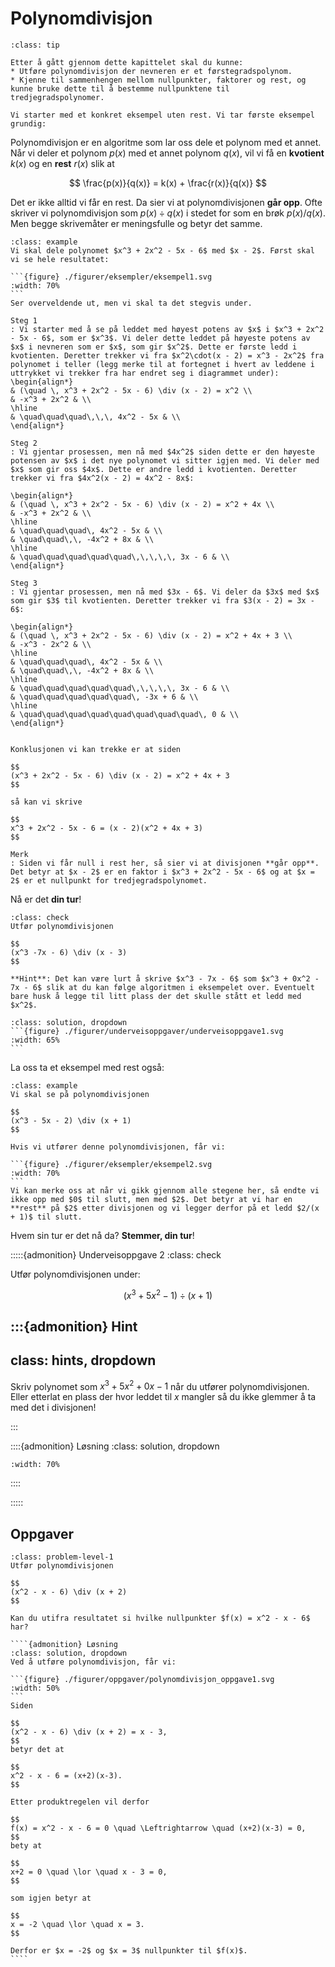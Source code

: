# Polynomdivisjon

```{admonition} Læringsmål: polynomdivisjon
:class: tip

Etter å gått gjennom dette kapittelet skal du kunne:
* Utføre polynomdivisjon der nevneren er et førstegradspolynom.
* Kjenne til sammenhengen mellom nullpunkter, faktorer og rest, og kunne bruke dette til å bestemme nullpunktene til tredjegradspolynomer.

Vi starter med et konkret eksempel uten rest. Vi tar første eksempel grundig:
```

Polynomdivisjon er en algoritme som lar oss dele et polynom med et annet. Når vi deler et polynom $p(x)$ med et annet polynom $q(x)$, vil vi få en **kvotient** $k(x)$ og en **rest** $r(x)$ slik at 

$$
\frac{p(x)}{q(x)} = k(x) + \frac{r(x)}{q(x)}
$$

Det er ikke alltid vi får en rest. Da sier vi at polynomdivisjonen **går opp**. Ofte skriver vi polynomdivisjon som $p(x) \div q(x)$ i stedet for som en brøk $p(x) / q(x)$. Men begge skrivemåter er meningsfulle og betyr det samme.

````{admonition} Eksempel 1 (uten rest)
:class: example
Vi skal dele polynomet $x^3 + 2x^2 - 5x - 6$ med $x - 2$. Først skal vi se hele resultatet:

```{figure} ./figurer/eksempler/eksempel1.svg
:width: 70%
```
Ser overveldende ut, men vi skal ta det stegvis under.

Steg 1
: Vi starter med å se på leddet med høyest potens av $x$ i $x^3 + 2x^2 - 5x - 6$, som er $x^3$. Vi deler dette leddet på høyeste potens av $x$ i nevneren som er $x$, som gir $x^2$. Dette er første ledd i kvotienten. Deretter trekker vi fra $x^2\cdot(x - 2) = x^3 - 2x^2$ fra polynomet i teller (legg merke til at fortegnet i hvert av leddene i uttrykket vi trekker fra har endret seg i diagrammet under):
\begin{align*}
& (\quad \, x^3 + 2x^2 - 5x - 6) \div (x - 2) = x^2 \\
& -x^3 + 2x^2 & \\
\hline
& \quad\quad\quad\,\,\, 4x^2 - 5x & \\
\end{align*}

Steg 2
: Vi gjentar prosessen, men nå med $4x^2$ siden dette er den høyeste potensen av $x$ i det nye polynomet vi sitter igjen med. Vi deler med $x$ som gir oss $4x$. Dette er andre ledd i kvotienten. Deretter trekker vi fra $4x^2(x - 2) = 4x^2 - 8x$:

\begin{align*}
& (\quad \, x^3 + 2x^2 - 5x - 6) \div (x - 2) = x^2 + 4x \\
& -x^3 + 2x^2 & \\
\hline
& \quad\quad\quad\, 4x^2 - 5x & \\
& \quad\quad\,\, -4x^2 + 8x & \\
\hline
& \quad\quad\quad\quad\quad\,\,\,\,\, 3x - 6 & \\
\end{align*}

Steg 3
: Vi gjentar prosessen, men nå med $3x - 6$. Vi deler da $3x$ med $x$ som gir $3$ til kvotienten. Deretter trekker vi fra $3(x - 2) = 3x - 6$:

\begin{align*}
& (\quad \, x^3 + 2x^2 - 5x - 6) \div (x - 2) = x^2 + 4x + 3 \\
& -x^3 - 2x^2 & \\
\hline
& \quad\quad\quad\, 4x^2 - 5x & \\
& \quad\quad\,\, -4x^2 + 8x & \\
\hline
& \quad\quad\quad\quad\quad\,\,\,\,\, 3x - 6 & \\
& \quad\quad\quad\quad\quad\, -3x + 6 & \\
\hline
& \quad\quad\quad\quad\quad\quad\quad\quad\, 0 & \\
\end{align*}


Konklusjonen vi kan trekke er at siden 

$$
(x^3 + 2x^2 - 5x - 6) \div (x - 2) = x^2 + 4x + 3
$$

så kan vi skrive 

$$
x^3 + 2x^2 - 5x - 6 = (x - 2)(x^2 + 4x + 3)
$$

Merk
: Siden vi får null i rest her, så sier vi at divisjonen **går opp**. Det betyr at $x - 2$ er en faktor i $x^3 + 2x^2 - 5x - 6$ og at $x = 2$ er et nullpunkt for tredjegradspolynomet.
````

Nå er det **din tur**!

```{admonition} Underveisoppgave 1
:class: check
Utfør polynomdivisjonen

$$
(x^3 -7x - 6) \div (x - 3)
$$

**Hint**: Det kan være lurt å skrive $x^3 - 7x - 6$ som $x^3 + 0x^2 - 7x - 6$ slik at du kan følge algoritmen i eksempelet over. Eventuelt bare husk å legge til litt plass der det skulle stått et ledd med $x^2$.
```

````{admonition} Løsning
:class: solution, dropdown
```{figure} ./figurer/underveisoppgaver/underveisoppgave1.svg
:width: 65%
```
````

La oss ta et eksempel med rest også:

````{admonition} Eksempel 2 (med rest)
:class: example
Vi skal se på polynomdivisjonen

$$
(x^3 - 5x - 2) \div (x + 1)
$$

Hvis vi utfører denne polynomdivisjonen, får vi:
    
```{figure} ./figurer/eksempler/eksempel2.svg
:width: 70%
```
Vi kan merke oss at når vi gikk gjennom alle stegene her, så endte vi ikke opp med $0$ til slutt, men med $2$. Det betyr at vi har en **rest** på $2$ etter divisjonen og vi legger derfor på et ledd $2/(x + 1)$ til slutt. 
````

Hvem sin tur er det nå da? **Stemmer, din tur**!

:::::{admonition} Underveisoppgave 2
:class: check

Utfør polynomdivisjonen under:

$$
(x^3 + 5x^2 - 1) \div (x + 1)
$$


:::{admonition} Hint
---
class: hints, dropdown
---
Skriv polynomet som $x^3 + 5x^2 + 0x - 1$ når du utfører polynomdivisjonen. Eller etterlat en plass der hvor leddet til $x$ mangler så du ikke glemmer å ta med det i divisjonen!

:::

::::{admonition} Løsning
:class: solution, dropdown
```{figure} ./figurer/underveisoppgaver/underveisoppgave2.svg
:width: 70%
```
::::

:::::



##  Oppgaver 


`````{admonition} Oppgave 1
:class: problem-level-1
Utfør polynomdivisjonen

$$
(x^2 - x - 6) \div (x + 2)
$$

Kan du utifra resultatet si hvilke nullpunkter $f(x) = x^2 - x - 6$ har?

````{admonition} Løsning
:class: solution, dropdown
Ved å utføre polynomdivisjon, får vi:

```{figure} ./figurer/oppgaver/polynomdivisjon_oppgave1.svg
:width: 50%
```
Siden 

$$
(x^2 - x - 6) \div (x + 2) = x - 3,
$$
betyr det at 

$$
x^2 - x - 6 = (x+2)(x-3).
$$

Etter produktregelen vil derfor 

$$
f(x) = x^2 - x - 6 = 0 \quad \Leftrightarrow \quad (x+2)(x-3) = 0,
$$
bety at 

$$
x+2 = 0 \quad \lor \quad x - 3 = 0,
$$

som igjen betyr at 

$$
x = -2 \quad \lor \quad x = 3.
$$

Derfor er $x = -2$ og $x = 3$ nullpunkter til $f(x)$.
````

`````

